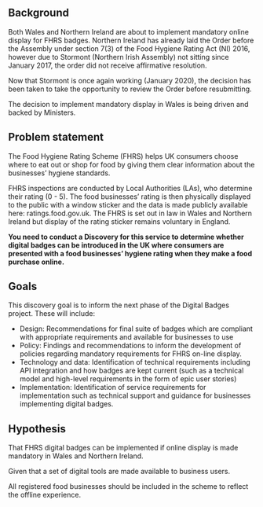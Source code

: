 ## Background

Both Wales and Northern Ireland are about to implement mandatory online display for FHRS badges. Northern Ireland has already laid the Order before the Assembly under section 7(3) of the Food Hygiene Rating Act (NI) 2016, however due to Stormont (Northern Irish Assembly) not sitting since January 2017, the order did not receive affirmative resolution. 

Now that Stormont is once again working (January 2020), the decision has been taken to take the opportunity to review the Order before resubmitting. 

The decision to implement mandatory display in Wales is being driven and backed by Ministers. 

## Problem statement

The Food Hygiene Rating Scheme (FHRS) helps UK consumers choose where to eat out or shop for food by giving them clear information about the businesses’ hygiene standards.

FHRS inspections are conducted by Local Authorities (LAs), who determine their rating (0 - 5). The food businesses’ rating is then physically displayed to the public with a window sticker and the data is made publicly available here: ratings.food.gov.uk. The FHRS is set out in law in Wales and Northern Ireland but display of the rating sticker remains voluntary in England.

**You need to conduct a Discovery for this service to determine whether digital badges can be introduced in the UK where consumers are presented with a food businesses’ hygiene rating when they make a food purchase online.**

## Goals

This discovery goal is to inform the next phase of the Digital Badges project. These will include:

* Design: Recommendations for final suite of badges which are compliant with appropriate requirements and available for businesses to use
* Policy: Findings and recommendations to inform the development of policies regarding mandatory requirements for FHRS on-line display.
* Technology and data: Identification of technical requirements including API integration and how badges are kept current (such as a technical model and high-level requirements in the form of epic user stories)
* Implementation: Identification of service requirements for implementation such as technical support and guidance for businesses implementing digital badges.

## Hypothesis

That FHRS digital badges can be implemented if online display is made mandatory in Wales and Northern Ireland. 

Given that a set of digital tools are made available to business users. 

All registered food businesses should be included in the scheme to reflect the offline experience.
